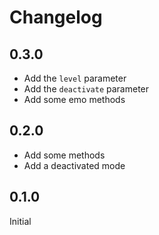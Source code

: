 # Changelog

## 0.3.0

- Add the `level` parameter
- Add the `deactivate` parameter
- Add some emo methods

## 0.2.0

- Add some methods
- Add a deactivated mode

## 0.1.0

Initial
